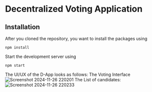 # Decentralized Voting Application

## Installation

After you cloned the repository, you want to install the packages using

```shell
npm install
```
Start the development server using

```shell
npm start
```
The UI/UX of the D-App looks as follows:
The Voting Interface
![Screenshot 2024-11-26 220201](https://github.com/user-attachments/assets/40356c7c-eed5-4c2a-ab28-edef83764794)
The List of candidates:
![Screenshot 2024-11-26 220233](https://github.com/user-attachments/assets/6556db42-8945-470c-b30a-c9ef91528037)
